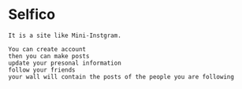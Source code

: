 # Selfico
    It is a site like Mini-Instgram.
    
    You can create account
    then you can make posts 
    update your presonal information
    follow your friends 
    your wall will contain the posts of the people you are following

